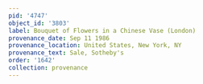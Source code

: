 ```yaml
---
pid: '4747'
object_id: '3803'
label: Bouquet of Flowers in a Chinese Vase (London)
provenance_date: Sep 11 1986
provenance_location: United States, New York, NY
provenance_text: Sale, Sotheby's
order: '1642'
collection: provenance
---
```

